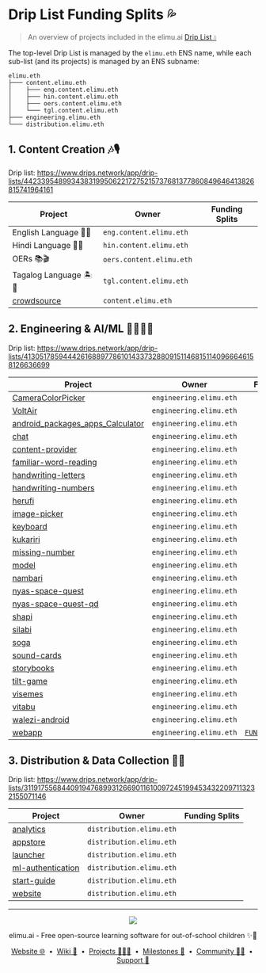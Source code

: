 # Drip List Funding Splits 💦

> An overview of projects included in the elimu.ai [Drip List 💧](https://www.drips.network/app/drip-lists/41305178594442616889778610143373288091511468151140966646158126636698)

The top-level Drip List is managed by the `elimu.eth` ENS name, while each sub-list (and its projects) is managed by an ENS subname:
```
elimu.eth
├─── content.elimu.eth
│    ├─── eng.content.elimu.eth
│    ├─── hin.content.elimu.eth
│    ├─── oers.content.elimu.eth
│    └─── tgl.content.elimu.eth
├─── engineering.elimu.eth
└─── distribution.elimu.eth
```

## 1. Content Creation 🎶🎙️

Drip list: https://www.drips.network/app/drip-lists/44233954899343831995062217275215737681377860849646413826815741964161

| Project | Owner | Funding Splits |
| --- | --- | --- |
| English Language 🍔🏈 | `eng.content.elimu.eth` |  |
| Hindi Language 🏏🐯 | `hin.content.elimu.eth` |  |
| OERs 📚🎬 | `oers.content.elimu.eth` |  |
| Tagalog Language 🏝️🦎 | `tgl.content.elimu.eth` |  |
| [crowdsource](https://github.com/elimu-ai/crowdsource) | `content.elimu.eth` |  |

## 2. Engineering & AI/ML 👩🏽‍💻📱

Drip list: https://www.drips.network/app/drip-lists/41305178594442616889778610143373288091511468151140966646158126636699

| Project | Owner | Funding Splits |
| --- | --- | --- |
| [CameraColorPicker](https://github.com/elimu-ai/CameraColorPicker) | `engineering.elimu.eth` |  |
| [VoltAir](https://github.com/elimu-ai/VoltAir) | `engineering.elimu.eth` |  |
| [android_packages_apps_Calculator](https://github.com/elimu-ai/android_packages_apps_Calculator) | `engineering.elimu.eth` |  |
| [chat](https://github.com/elimu-ai/chat) | `engineering.elimu.eth` |  |
| [content-provider](https://github.com/elimu-ai/content-provider) | `engineering.elimu.eth` |  |
| [familiar-word-reading](https://github.com/elimu-ai/familiar-word-reading) | `engineering.elimu.eth` |  |
| [handwriting-letters](https://github.com/elimu-ai/handwriting-letters) | `engineering.elimu.eth` |  |
| [handwriting-numbers](https://github.com/elimu-ai/handwriting-numbers) | `engineering.elimu.eth` |  |
| [herufi](https://github.com/elimu-ai/herufi) | `engineering.elimu.eth` |  |
| [image-picker](https://github.com/elimu-ai/image-picker) | `engineering.elimu.eth` |  |
| [keyboard](https://github.com/elimu-ai/keyboard) | `engineering.elimu.eth` |  |
| [kukariri](https://github.com/elimu-ai/kukariri) | `engineering.elimu.eth` |  |
| [missing-number](https://github.com/elimu-ai/missing-number) | `engineering.elimu.eth` |  |
| [model](https://github.com/elimu-ai/model) | `engineering.elimu.eth` |  |
| [nambari](https://github.com/elimu-ai/nambari) | `engineering.elimu.eth` |  |
| [nyas-space-quest](https://github.com/elimu-ai/nyas-space-quest) | `engineering.elimu.eth` |  |
| [nyas-space-quest-qd](https://github.com/elimu-ai/nyas-space-quest-qd) | `engineering.elimu.eth` |  |
| [shapi](https://github.com/elimu-ai/shapi) | `engineering.elimu.eth` |  |
| [silabi](https://github.com/elimu-ai/silabi) | `engineering.elimu.eth` |  |
| [soga](https://github.com/elimu-ai/soga) | `engineering.elimu.eth` |  |
| [sound-cards](https://github.com/elimu-ai/sound-cards) | `engineering.elimu.eth` |  |
| [storybooks](https://github.com/elimu-ai/storybooks) | `engineering.elimu.eth` |  |
| [tilt-game](https://github.com/elimu-ai/tilt-game) | `engineering.elimu.eth` |  |
| [visemes](https://github.com/elimu-ai/visemes) | `engineering.elimu.eth` |  |
| [vitabu](https://github.com/elimu-ai/vitabu) | `engineering.elimu.eth` |  |
| [walezi-android](https://github.com/elimu-ai/walezi-android) | `engineering.elimu.eth` |  |
| [webapp](https://github.com/elimu-ai/webapp) | `engineering.elimu.eth` | [`FUNDING_SPLITS.csv`](https://github.com/elimu-ai/webapp/blob/main/FUNDING_SPLITS.csv) |

## 3. Distribution & Data Collection 🛵💨

Drip list: https://www.drips.network/app/drip-lists/31191755684409194768993126690116100972451994534322097113232155071146

| Project | Owner | Funding Splits |
| --- | --- | --- |
| [analytics](https://github.com/elimu-ai/analytics) | `distribution.elimu.eth` |  |
| [appstore](https://github.com/elimu-ai/appstore) | `distribution.elimu.eth` |  |
| [launcher](https://github.com/elimu-ai/launcher) | `distribution.elimu.eth` |  |
| [ml-authentication](https://github.com/elimu-ai/ml-authentication) | `distribution.elimu.eth` |  |
| [start-guide](https://github.com/elimu-ai/start-guide) | `distribution.elimu.eth` |  |
| [website](https://github.com/elimu-ai/website) | `distribution.elimu.eth` |  |

---

<p align="center">
  <img src="https://github.com/elimu-ai/webapp/blob/main/src/main/webapp/static/img/logo-text-256x78.png" />
</p>
<p align="center">
  elimu.ai - Free open-source learning software for out-of-school children ✨🚀
</p>
<p align="center">
  <a href="https://elimu.ai">Website 🌐</a>
  &nbsp;•&nbsp;
  <a href="https://github.com/elimu-ai/wiki#readme">Wiki 📃</a>
  &nbsp;•&nbsp;
  <a href="https://github.com/orgs/elimu-ai/projects?query=is%3Aopen">Projects 👩🏽‍💻</a>
  &nbsp;•&nbsp;
  <a href="https://github.com/elimu-ai/wiki/milestones">Milestones 🎯</a>
  &nbsp;•&nbsp;
  <a href="https://github.com/elimu-ai/wiki#open-source-community">Community 👋🏽</a>
  &nbsp;•&nbsp;
  <a href="https://www.drips.network/app/drip-lists/41305178594442616889778610143373288091511468151140966646158126636698">Support 💜</a>
</p>
